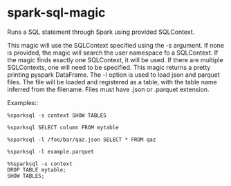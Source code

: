 # spark-sql-magic
Runs a SQL statement through Spark using provided SQLContext.

This magic will use the SQLContext specified using the -s argument.
If none is provided, the magic will search the user namespace fo a
SQLContext. If the magic finds exactly one SQLContext, it will be used.
If there are multiple SQLContexts, one will need to be specified.
This magic returns a pretty printing pyspark DataFrame.
The -l option is used to load json and parquet files.
The file will be loaded and registered as a table, with the table
name inferred from the filename. Files must have .json or .parquet
extension.

Examples::
            
    %sparksql -s context SHOW TABLES

    %sparksql SELECT column FROM mytable

    %sparksql -l /foo/bar/qaz.json SELECT * FROM qaz

    %sparksql -l example.parquet

    %%sparksql -s context
    DROP TABLE mytable;
    SHOW TABLES;
